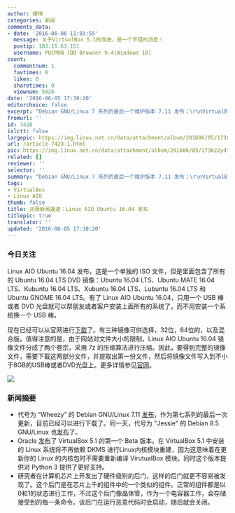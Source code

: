 ```yaml
---
author: 棣琦
categories: 新闻
comments_data:
- date: '2016-06-06 11:03:55'
  message: 关于VirtualBox 5.1的改进，是一个不错的消息！
  postip: 183.15.63.151
  username: POCMON [QQ Browser 9.4|Windows 10]
count:
  commentnum: 1
  favtimes: 0
  likes: 0
  sharetimes: 0
  viewnum: 5026
date: '2016-06-05 17:30:20'
editorchoice: false
excerpt: "Debian GNU/Linux 7 系列的最后一个维护版本 7.11 发布；\r\nVirtualBox 5.1 中将不再依赖内核 DKMS。"
fromurl: ''
id: 7428
islctt: false
largepic: https://img.linux.net.cn/data/attachment/album/201606/05/173022ydte24dngg8t8188.jpg
url: /article-7428-1.html
pic: https://img.linux.net.cn/data/attachment/album/201606/05/173022ydte24dngg8t8188.jpg.thumb.jpg
related: []
reviewer: ''
selector: ''
summary: "Debian GNU/Linux 7 系列的最后一个维护版本 7.11 发布；\r\nVirtualBox 5.1 中将不再依赖内核 DKMS。"
tags:
- VirtualBox
- Linux AIO
thumb: false
title: 开源新闻速递：Linux AIO Ubuntu 16.04 发布
titlepic: true
translator: ''
updated: '2016-06-05 17:30:20'
---
```


### 今日关注


Linux AIO Ubuntu 16.04 发布，这是一个单独的 ISO 文件，但是里面包含了所有的 Ubuntu 16.04 LTS DVD 镜像：Ubuntu 16.04 LTS、Ubuntu MATE 16.04 LTS、Kubuntu 16.04 LTS、Xubuntu 16.04 LTS、Lubuntu 16.04 LTS 和 Ubuntu GNOME 16.04 LTS。有了 Linux AIO Ubuntu 16.04，只用一个 USB 棒或者 DVD 光盘就可以帮朋友或者客户安装上面所有的系统了，而不用安装一个系统换一个 USB 棒。


现在已经可以从官网进行[下载](http://linuxaio.net/)了。有三种镜像可供选择，32位，64位的，以及混合版。值得注意的是，由于网站对文件大小的限制，Linux AIO Ubuntu 16.04 镜像文件分成了两个卷宗，采用 7z 的压缩算法进行压缩。因此，要得到完整的镜像文件，需要下载这两部分文件，并提取出第一份文件，然后将镜像文件写入到不小于8GB的USB棒或者DVD光盘上。更多详情参见[官网](http://linuxaio.net/)。


![](https://img.linux.net.cn/data/attachment/album/201606/05/173022ydte24dngg8t8188.jpg)


### 新闻摘要


* 代号为 “Wheezy” 的 Debian GNU/Linux 7.11 [发布](https://www.debian.org/News/2016/2016060402)，作为第七系列的最后一次更新，目前已经可以进行下载了。同一天，代号为 "Jessie" 的 Debian 8.5 GNU/Linux 也[发布](https://www.debian.org/News/2016/20160604)了。
* Oracle [发布](https://blogs.oracle.com/virtualization/entry/oracle_vm_virtualbox_5_1)了 VirtualBox 5.1 的第一个 Beta 版本。在 VirtualBox 5.1 中安装的 Linux 系统将不再依赖 DKMS 进行Linux内核模块重建，因为这意味着在更新你的 Linux 的内核包时不需要重新编译 VirutualBox 模块。同时这个版本提供对 Python 3 提供了更好支持。
* 研究者在计算机芯片上开发出了硬件级别的后门，这样的后门就更不容易被发现了。这个后门是在芯片上千的组件中的一个类似的组件。正常的组件都是以0和1的状态进行工作，不过这个后门像晶体管，作为一个电容器工作，会存储接受到的每一条命令。该后门在运行恶意代码时会启动，随后就会关闭。